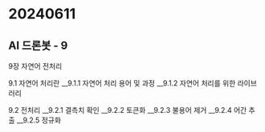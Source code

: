 # 20240611
## AI 드론봇 - 9

9장 자연어 전처리

9.1 자연어 처리란
__9.1.1 자연어 처리 용어 및 과정
__9.1.2 자연어 처리를 위한 라이브러리

9.2 전처리
__9.2.1 결측치 확인
__9.2.2 토큰화
__9.2.3 불용어 제거
__9.2.4 어간 추출
__9.2.5 정규화